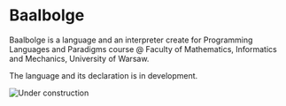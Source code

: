 # Baalbolge

Baalbolge is a language and an interpreter create for Programming Languages and Paradigms course @ Faculty of Mathematics, Informatics and Mechanics, University of Warsaw.

The language and its declaration is in development.

![Under construction](https://upload.wikimedia.org/wikipedia/commons/d/d9/Under_construction_animated.gif)
